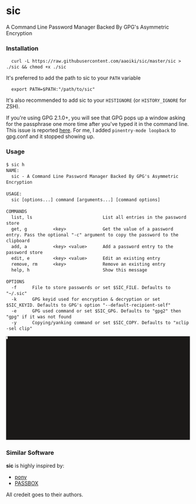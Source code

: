 # sic

A Command Line Password Manager Backed By GPG's Asymmetric Encryption

### Installation
```console
  curl -L https://raw.githubusercontent.com/aaoiki/sic/master/sic > ./sic && chmod +x ./sic
```

It's preferred to add the path to sic to your `PATH` variable
```console
  export PATH=$PATH:"/path/to/sic"
```

It's also recommended to add sic to your `HISTIGNORE` (or `HISTORY_IGNORE` for ZSH).

If you're using GPG 2.1.0+, you will see that GPG pops up a window asking for
the passphrase one more time after you've typed it in the command
line. This issue is reported [here](https://dev.gnupg.org/T1772). For me, I
added `pinentry-mode loopback` to gpg.conf and it stopped showing up.

### Usage
```console
$ sic h
NAME:
  sic - A Command Line Password Manager Backed By GPG's Asymmetric Encryption

USAGE:
  sic [options...] command [arguments...] [command options]

COMMANDS
  list, ls                           List all entries in the password store
  get, g          <key>              Get the value of a password entry. Pass the optional "-c" argument to copy the password to the clipboard
  add, a          <key> <value>      Add a password entry to the password store
  edit, e         <key> <value>      Edit an existing entry
  remove, rm      <key>              Remove an existing entry
  help, h                            Show this message

OPTIONS
  -f      File to store passwords or set $SIC_FILE. Defaults to "~/.sic"
  -k      GPG keyid used for encryption & decryption or set $SIC_KEYID. Defaults to GPG's option "--default-recipient-self"
  -e      GPG used command or set $SIC_GPG. Defaults to "gpg2" then "gpg" if it was not found
  -y      Copying/yanking command or set $SIC_COPY. Defaults to "xclip -sel clip"
```

![sic GIF demo](/demo.gif)

### Similar Software
**sic** is highly inspired by:
- [pony](https://github.com/jessfraz/pony)
- [PASSBOX](https://github.com/RobBollons/passbox)

All credeit goes to their authors.
